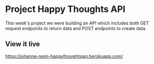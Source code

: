 # Project Happy Thoughts API
This week's project we were building an API which includes both GET request endpoints to return data and POST endpoints to create data.

## View it live
https://johanna-rexin-happythoughtsapi.herokuapp.com/
